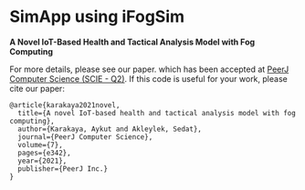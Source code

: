 # SimApp using iFogSim

**A Novel IoT-Based Health and Tactical Analysis Model with Fog Computing**


For more details, please see our paper. which has been accepted at [PeerJ Computer Science (SCIE - Q2)](https://peerj.com/articles/cs-342.pdf). If this code is useful for your work, please cite our paper:

````
@article{karakaya2021novel,
  title={A novel IoT-based health and tactical analysis model with fog computing},
  author={Karakaya, Aykut and Akleylek, Sedat},
  journal={PeerJ Computer Science},
  volume={7},
  pages={e342},
  year={2021},
  publisher={PeerJ Inc.}
}
````
